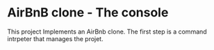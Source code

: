 # AirBnB clone - The console

This project Implements an AirBnb clone. The first step is a command intrpeter that manages the projet.
